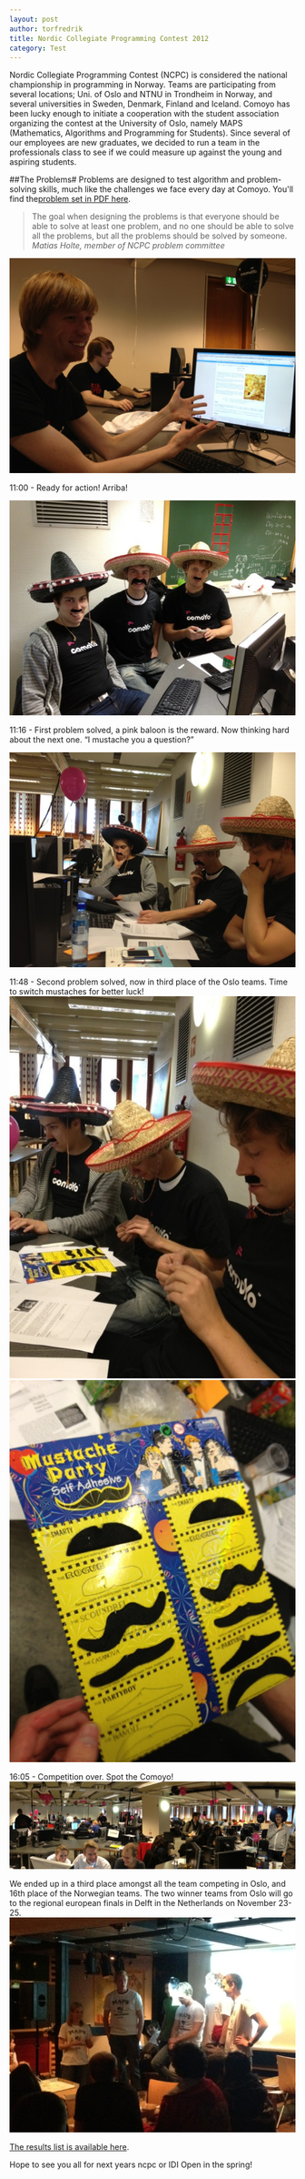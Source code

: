 ```yaml
---
layout: post
author: torfredrik
title: Nordic Collegiate Programming Contest 2012
category: Test
---
```


Nordic Collegiate Programming Contest (NCPC) is considered the national championship in programming in Norway. Teams are participating from several locations; Uni. of Oslo and NTNU in Trondheim in Norway, and several universities in Sweden, Denmark, Finland and Iceland. Comoyo has been lucky enough to initiate a cooperation with the student association organizing the contest at the University of Oslo, namely MAPS (Mathematics, Algorithms and Programming for Students). Since several of our employees are new graduates, we decided to run a team in the professionals class to see if we could measure up against the young and aspiring students. 

##The Problems#
Problems are designed to test algorithm and problem-solving skills, much like the challenges we face every day at Comoyo. You'll find the[problem set in PDF here](http://ncpc.idi.ntnu.no/ncpc2012/ncpc2012problems.pdf).

> The goal when designing the problems is that everyone should be able to solve at least one problem, and no one should be able to solve all the problems, but all the problems should be solved by someone. 
> <cite>Matias Holte, member of NCPC problem committee</cite>

![Matias Holte](/assets/img/posts/ncpc2012/matias.JPG)

11:00 - Ready for action! Arriba!

![Contest starts](/assets/img/posts/ncpc2012/ready.JPG)

11:16 - First problem solved, a pink baloon is the reward. Now thinking hard about the next one. “I mustache you a question?”

![thinking about problems](/assets/img/posts/ncpc2012/thinking.JPG)

11:48 - Second problem solved, now in third place of the Oslo teams. Time to switch mustaches for better luck!
![Switching mustaches](/assets/img/posts/ncpc2012/bart.JPG)
![Mustache selection](/assets/img/posts/ncpc2012/mustaches.JPG)

16:05 - Competition over. Spot the Comoyo!
![Panorama of room](/assets/img/posts/ncpc2012/panorama.jpg)

We ended up in a third place amongst all the team competing in Oslo, and 16th place of the Norwegian teams. The two winner teams from Oslo will go to the regional european finals in Delft in the Netherlands on November 23-25. 
![Winners](/assets/img/posts/ncpc2012/winners.JPG)

[The results list is available here](https://ncpc12.contest.scrool.se/standings/?filter=16).

Hope to see you all for next years ncpc or IDI Open in the spring!

